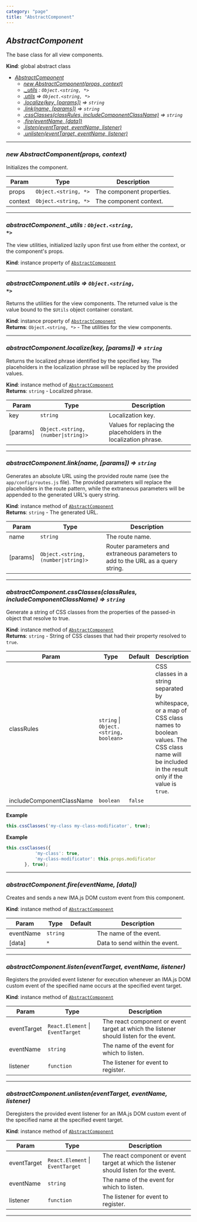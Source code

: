 ```yaml
---
category: "page"
title: "AbstractComponent"
---
```


## *AbstractComponent*&nbsp;<a name="AbstractComponent" href="https://github.com/seznam/IMA.js-core/tree/0.16.11/page/AbstractComponent.js#L24" target="_blank"><span class="icon"><i class="fas fa-external-link-alt fa-xs"></i></span></a>
The base class for all view components.

**Kind**: global abstract class  

* *[AbstractComponent](#AbstractComponent)*
    * *[new AbstractComponent(props, context)](#new_AbstractComponent_new)*
    * *[._utils](#AbstractComponent+_utils) : <code>Object.&lt;string, \*&gt;</code>*
    * *[.utils](#AbstractComponent+utils) ⇒ <code>Object.&lt;string, \*&gt;</code>*
    * *[.localize(key, [params])](#AbstractComponent+localize) ⇒ <code>string</code>*
    * *[.link(name, [params])](#AbstractComponent+link) ⇒ <code>string</code>*
    * *[.cssClasses(classRules, includeComponentClassName)](#AbstractComponent+cssClasses) ⇒ <code>string</code>*
    * *[.fire(eventName, [data])](#AbstractComponent+fire)*
    * *[.listen(eventTarget, eventName, listener)](#AbstractComponent+listen)*
    * *[.unlisten(eventTarget, eventName, listener)](#AbstractComponent+unlisten)*


* * *

### *new AbstractComponent(props, context)*&nbsp;<a name="new_AbstractComponent_new"></a>
Initializes the component.


| Param | Type | Description |
| --- | --- | --- |
| props | <code>Object.&lt;string, \*&gt;</code> | The component properties. |
| context | <code>Object.&lt;string, \*&gt;</code> | The component context. |


* * *

### *abstractComponent.\_utils : <code>Object.&lt;string, \*&gt;</code>*&nbsp;<a name="AbstractComponent+_utils" href="https://github.com/seznam/IMA.js-core/tree/0.16.11/page/AbstractComponent.js#L33" target="_blank"><span class="icon"><i class="fas fa-external-link-alt fa-xs"></i></span></a>
The view utilities, initialized lazily upon first use from either
the context, or the component's props.

**Kind**: instance property of [<code>AbstractComponent</code>](#AbstractComponent)  

* * *

### *abstractComponent.utils ⇒ <code>Object.&lt;string, \*&gt;</code>*&nbsp;<a name="AbstractComponent+utils" href="https://github.com/seznam/IMA.js-core/tree/0.16.11/page/AbstractComponent.js#L42" target="_blank"><span class="icon"><i class="fas fa-external-link-alt fa-xs"></i></span></a>
Returns the utilities for the view components. The returned value is the
value bound to the <code>$Utils</code> object container constant.

**Kind**: instance property of [<code>AbstractComponent</code>](#AbstractComponent)  
**Returns**: <code>Object.&lt;string, \*&gt;</code> - The utilities for the view components.  

* * *

### *abstractComponent.localize(key, [params]) ⇒ <code>string</code>*&nbsp;<a name="AbstractComponent+localize" href="https://github.com/seznam/IMA.js-core/tree/0.16.11/page/AbstractComponent.js#L60" target="_blank"><span class="icon"><i class="fas fa-external-link-alt fa-xs"></i></span></a>
Returns the localized phrase identified by the specified key. The
placeholders in the localization phrase will be replaced by the provided
values.

**Kind**: instance method of [<code>AbstractComponent</code>](#AbstractComponent)  
**Returns**: <code>string</code> - Localized phrase.  

| Param | Type | Description |
| --- | --- | --- |
| key | <code>string</code> | Localization key. |
| [params] | <code>Object.&lt;string, (number\|string)&gt;</code> | Values for replacing        the placeholders in the localization phrase. |


* * *

### *abstractComponent.link(name, [params]) ⇒ <code>string</code>*&nbsp;<a name="AbstractComponent+link" href="https://github.com/seznam/IMA.js-core/tree/0.16.11/page/AbstractComponent.js#L75" target="_blank"><span class="icon"><i class="fas fa-external-link-alt fa-xs"></i></span></a>
Generates an absolute URL using the provided route name (see the
<code>app/config/routes.js</code> file). The provided parameters will
replace the placeholders in the route pattern, while the extraneous
parameters will be appended to the generated URL's query string.

**Kind**: instance method of [<code>AbstractComponent</code>](#AbstractComponent)  
**Returns**: <code>string</code> - The generated URL.  

| Param | Type | Description |
| --- | --- | --- |
| name | <code>string</code> | The route name. |
| [params] | <code>Object.&lt;string, (number\|string)&gt;</code> | Router parameters and        extraneous parameters to add to the URL as a query string. |


* * *

### *abstractComponent.cssClasses(classRules, includeComponentClassName) ⇒ <code>string</code>*&nbsp;<a name="AbstractComponent+cssClasses" href="https://github.com/seznam/IMA.js-core/tree/0.16.11/page/AbstractComponent.js#L99" target="_blank"><span class="icon"><i class="fas fa-external-link-alt fa-xs"></i></span></a>
Generate a string of CSS classes from the properties of the passed-in
object that resolve to true.

**Kind**: instance method of [<code>AbstractComponent</code>](#AbstractComponent)  
**Returns**: <code>string</code> - String of CSS classes that had their property resolved
        to <code>true</code>.  

| Param | Type | Default | Description |
| --- | --- | --- | --- |
| classRules | <code>string</code> \| <code>Object.&lt;string, boolean&gt;</code> |  | CSS classes in a        string separated by whitespace, or a map of CSS class names to        boolean values. The CSS class name will be included in the result        only if the value is <code>true</code>. |
| includeComponentClassName | <code>boolean</code> | <code>false</code> |  |

**Example**  
```js
this.cssClasses('my-class my-class-modificator', true);
```
**Example**  
```js
this.cssClasses({
           'my-class': true,
           'my-class-modificator': this.props.modificator
       }, true);
```

* * *

### *abstractComponent.fire(eventName, [data])*&nbsp;<a name="AbstractComponent+fire" href="https://github.com/seznam/IMA.js-core/tree/0.16.11/page/AbstractComponent.js#L109" target="_blank"><span class="icon"><i class="fas fa-external-link-alt fa-xs"></i></span></a>
Creates and sends a new IMA.js DOM custom event from this component.

**Kind**: instance method of [<code>AbstractComponent</code>](#AbstractComponent)  

| Param | Type | Default | Description |
| --- | --- | --- | --- |
| eventName | <code>string</code> |  | The name of the event. |
| [data] | <code>\*</code> | <code></code> | Data to send within the event. |


* * *

### *abstractComponent.listen(eventTarget, eventName, listener)*&nbsp;<a name="AbstractComponent+listen" href="https://github.com/seznam/IMA.js-core/tree/0.16.11/page/AbstractComponent.js#L123" target="_blank"><span class="icon"><i class="fas fa-external-link-alt fa-xs"></i></span></a>
Registers the provided event listener for execution whenever an IMA.js
DOM custom event of the specified name occurs at the specified event
target.

**Kind**: instance method of [<code>AbstractComponent</code>](#AbstractComponent)  

| Param | Type | Description |
| --- | --- | --- |
| eventTarget | <code>React.Element</code> \| <code>EventTarget</code> | The react component or        event target at which the listener should listen for the event. |
| eventName | <code>string</code> | The name of the event for which to listen. |
| listener | <code>function</code> | The listener for event to register. |


* * *

### *abstractComponent.unlisten(eventTarget, eventName, listener)*&nbsp;<a name="AbstractComponent+unlisten" href="https://github.com/seznam/IMA.js-core/tree/0.16.11/page/AbstractComponent.js#L136" target="_blank"><span class="icon"><i class="fas fa-external-link-alt fa-xs"></i></span></a>
Deregisters the provided event listener for an IMA.js DOM custom event
of the specified name at the specified event target.

**Kind**: instance method of [<code>AbstractComponent</code>](#AbstractComponent)  

| Param | Type | Description |
| --- | --- | --- |
| eventTarget | <code>React.Element</code> \| <code>EventTarget</code> | The react component or        event target at which the listener should listen for the event. |
| eventName | <code>string</code> | The name of the event for which to listen. |
| listener | <code>function</code> | The listener for event to register. |


* * *

